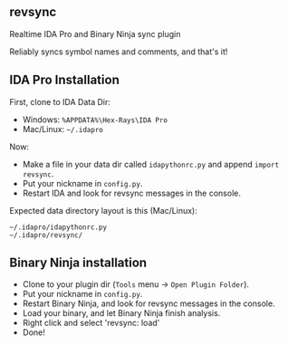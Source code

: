 revsync
-------

Realtime IDA Pro and Binary Ninja sync plugin

Reliably syncs symbol names and comments, and that's it!

IDA Pro Installation
--------

First, clone to IDA Data Dir:

- Windows: `%APPDATA%\Hex-Rays\IDA Pro`
- Mac/Linux: `~/.idapro`

Now:

- Make a file in your data dir called `idapythonrc.py` and append `import revsync`.
- Put your nickname in `config.py`.
- Restart IDA and look for revsync messages in the console.

Expected data directory layout is this (Mac/Linux):
```
~/.idapro/idapythonrc.py
~/.idapro/revsync/
```

Binary Ninja installation
--------

- Clone to your plugin dir (`Tools` menu -> `Open Plugin Folder`).
- Put your nickname in `config.py`.
- Restart Binary Ninja, and look for revsync messages in the console.
- Load your binary, and let Binary Ninja finish analysis.
- Right click and select 'revsync: load'
- Done! 
